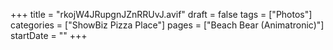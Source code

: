 +++
title = "rkojW4JRupgnJZnRRUvJ.avif"
draft = false
tags = ["Photos"]
categories = ["ShowBiz Pizza Place"]
pages = ["Beach Bear (Animatronic)"]
startDate = ""
+++
